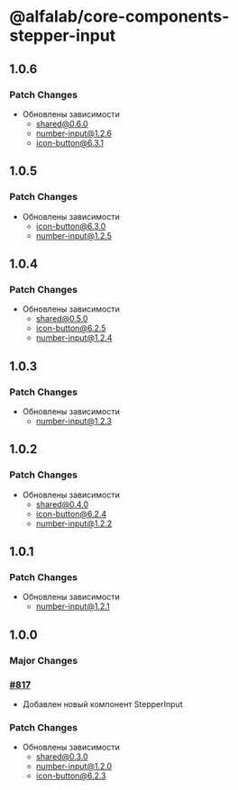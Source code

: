 # @alfalab/core-components-stepper-input

## 1.0.6

### Patch Changes

-   Обновлены зависимости
    -   shared@0.6.0
    -   number-input@1.2.6
    -   icon-button@6.3.1

## 1.0.5

### Patch Changes

-   Обновлены зависимости
    -   icon-button@6.3.0
    -   number-input@1.2.5

## 1.0.4

### Patch Changes

-   Обновлены зависимости
    -   shared@0.5.0
    -   icon-button@6.2.5
    -   number-input@1.2.4

## 1.0.3

### Patch Changes

-   Обновлены зависимости
    -   number-input@1.2.3

## 1.0.2

### Patch Changes

-   Обновлены зависимости
    -   shared@0.4.0
    -   icon-button@6.2.4
    -   number-input@1.2.2

## 1.0.1

### Patch Changes

-   Обновлены зависимости
    -   number-input@1.2.1

## 1.0.0

### Major Changes

### [#817](https://github.com/core-ds/core-components/pull/817)

-   Добавлен новый компонент StepperInput

### Patch Changes

-   Обновлены зависимости
    -   shared@0.3.0
    -   number-input@1.2.0
    -   icon-button@6.2.3
